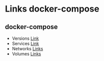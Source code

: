 # Links docker-compose

## docker-compose

- Versions [Link](https://docs.docker.com/compose/compose-file/compose-file-v3/)
- Services [Link](https://docs.docker.com/compose/compose-file/05-services/)
- Networks [Links](https://docs.docker.com/compose/compose-file/06-networks/)
- Volumes [Links](https://docs.docker.com/compose/compose-file/07-volumes/)
